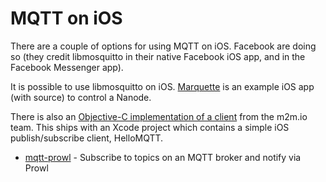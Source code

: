 # MQTT on iOS

There are a couple of options for using MQTT on iOS. Facebook are doing so (they credit libmosquitto in their native Facebook iOS app, and in the Facebook Messenger app).

It is possible to use libmosquitto on iOS. [Marquette](http://github.com/njh/marquette/) is an example iOS app (with source) to control a Nanode.

There is also an [Objective-C implementation of a client](https///github.com/m2mIO/mqttIO-objC) from the m2m.io team. This ships with an Xcode project which contains a simple iOS publish/subscribe client, HelloMQTT.


*  [mqtt-prowl](https///github.com/jpmens/mqtt-prowl) - Subscribe to topics on an MQTT broker and notify via Prowl
